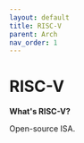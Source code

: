 ```yaml
---
layout: default
title: RISC-V
parent: Arch
nav_order: 1
---
```


# RISC-V

**What's RISC-V?**

Open-source ISA.
